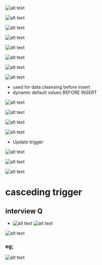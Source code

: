 ![alt text](image-10.png)

![alt text](image-6.png)

![alt text](image-7.png)

![alt text](image-8.png)

![alt text](image-9.png)

![alt text](image-11.png)

![alt text](image-12.png)

![alt text](image-13.png)

- used for data cleansing before insert
- dynamic default values BEFORE INSERT

![alt text](image-14.png)

![alt text](image-15.png)

![alt text](image-16.png)

![alt text](image-17.png)

- Update trigger

![alt text](image-18.png)

![alt text](image-19.png)

![alt text](image-20.png)


# casceding trigger
## interview Q

- ![alt text](image-21.png)
![alt text](image-22.png)

![alt text](image-23.png)

### eg;
![alt text](image-24.png)